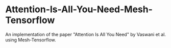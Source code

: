 # Attention-Is-All-You-Need-Mesh-Tensorflow
An implementation of the paper "Attention Is All You Need" by Vaswani et al. using Mesh-Tensorflow.
